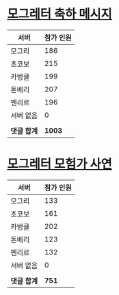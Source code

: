 # [모그레터 축하 메시지](./Event250701_v7_2_10th_moogleletter0.md)

|서버|참가 인원|
|-|-|
|모그리|186|
|초코보|215|
|카벙클|199|
|톤베리|207|
|펜리르|196|
|서버 없음|0|
|||
|**댓글 합계**|**1003**|


# [모그레터 모험가 사연](./Event250701_v7_2_10th_moogleletter1.md)

|서버|참가 인원|
|-|-|
|모그리|133|
|초코보|161|
|카벙클|202|
|톤베리|123|
|펜리르|132|
|서버 없음|0|
|||
|**댓글 합계**|**751**|


